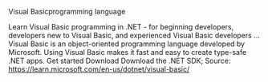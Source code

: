 Visual Basicprogramming language

Learn Visual Basic programming in .NET - for beginning developers, developers new to Visual Basic, and experienced Visual Basic developers ... Visual Basic is an object-oriented programming language developed by Microsoft. Using Visual Basic makes it fast and easy to create type-safe .NET apps. Get started Download Download the .NET SDK;
Source: https://learn.microsoft.com/en-us/dotnet/visual-basic/
